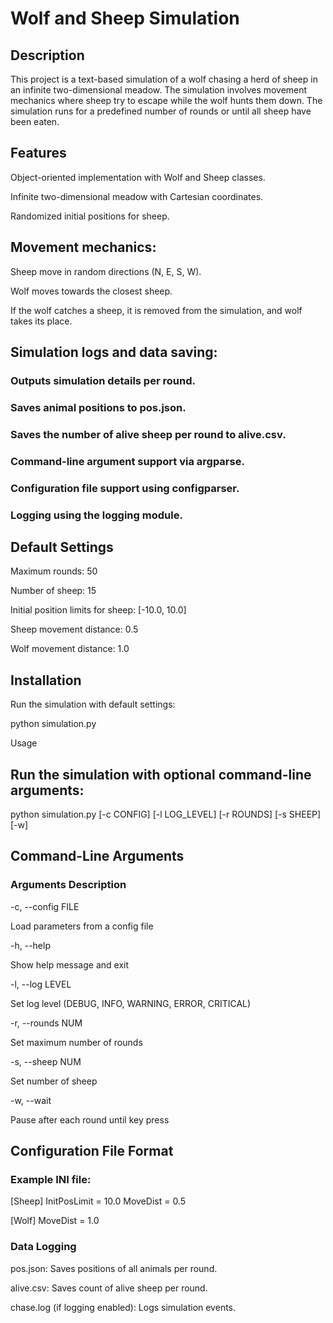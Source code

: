 # Wolf and Sheep Simulation

## Description

This project is a text-based simulation of a wolf chasing a herd of sheep in an infinite two-dimensional meadow. The simulation involves movement mechanics where sheep try to escape while the wolf hunts them down. The simulation runs for a predefined number of rounds or until all sheep have been eaten.

## Features

Object-oriented implementation with Wolf and Sheep classes.

Infinite two-dimensional meadow with Cartesian coordinates.

Randomized initial positions for sheep.

## Movement mechanics:

Sheep move in random directions (N, E, S, W).

Wolf moves towards the closest sheep.

If the wolf catches a sheep, it is removed from the simulation, and wolf takes its place.

## Simulation logs and data saving:

### Outputs simulation details per round.

### Saves animal positions to pos.json.

### Saves the number of alive sheep per round to alive.csv.

### Command-line argument support via argparse.

### Configuration file support using configparser.

### Logging using the logging module.

## Default Settings

Maximum rounds: 50

Number of sheep: 15

Initial position limits for sheep: [-10.0, 10.0]

Sheep movement distance: 0.5

Wolf movement distance: 1.0

## Installation

Run the simulation with default settings:

python simulation.py

Usage

## Run the simulation with optional command-line arguments:

python simulation.py [-c CONFIG] [-l LOG_LEVEL] [-r ROUNDS] [-s SHEEP] [-w]

## Command-Line Arguments

### Arguments Description

-c, --config FILE

Load parameters from a config file

-h, --help

Show help message and exit

-l, --log LEVEL

Set log level (DEBUG, INFO, WARNING, ERROR, CRITICAL)

-r, --rounds NUM

Set maximum number of rounds

-s, --sheep NUM

Set number of sheep

-w, --wait

Pause after each round until key press

## Configuration File Format

### Example INI file:

[Sheep]
InitPosLimit = 10.0
MoveDist = 0.5

[Wolf]
MoveDist = 1.0

### Data Logging

pos.json: Saves positions of all animals per round.

alive.csv: Saves count of alive sheep per round.

chase.log (if logging enabled): Logs simulation events.
